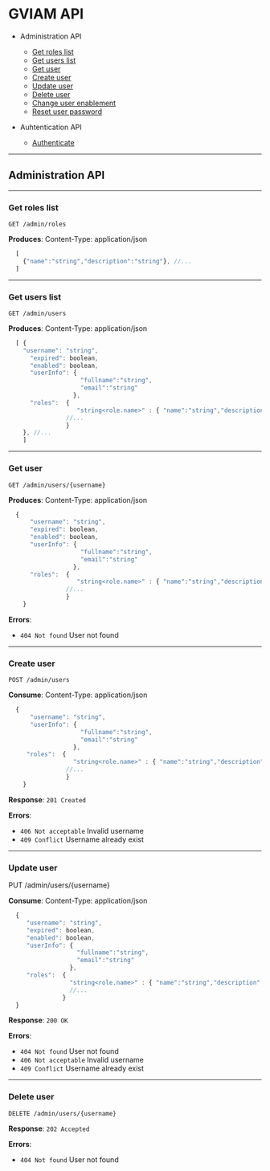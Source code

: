# GVIAM API

- Administration API
  * [Get roles list](#roles)
  * [Get users list](#users)
  * [Get user](#user)
  * [Create user](#create_user)
  * [Update user](#update_user)
  * [Delete user](#delete_user)
  * [Change user enablement](#enable_user)
  * [Reset user password](#reset_user)

- Auhtentication API
  * [Authenticate](#authenticate)

----

## Administration API

----
### <a name="roles"></a>Get roles list

    GET /admin/roles

**Produces**: Content-Type: application/json

```javascript
  [
    {"name":"string","description":"string"}, //...
  ]
```
----
### <a name="users"></a>Get users list

    GET /admin/users

**Produces**: Content-Type: application/json

```javascript
  [ {
    "username": "string",
      "expired": boolean,
      "enabled": boolean,
      "userInfo": {
                    "fullname":"string",
                    "email":"string"
                  },
      "roles":  {
                   "string<role.name>" : { "name":"string","description":"string"},
                //...
                }
    }, //...
    ]
```

----
### <a name="user"></a>Get user

    GET /admin/users/{username}

**Produces**: Content-Type: application/json

```javascript
  {
      "username": "string",
      "expired": boolean,
      "enabled": boolean,
      "userInfo": {
                    "fullname":"string",
                    "email":"string"
                  },
      "roles":  {
                   "string<role.name>" : { "name":"string","description":"string"},
                //...
                }
    }
```

**Errors**:  
   - `404 Not found` User not found

----
### <a name="create_user"></a>Create user

    POST /admin/users

**Consume**: Content-Type: application/json

```javascript
  {
      "username": "string",
      "userInfo": {
                    "fullname":"string",
                    "email":"string"
                  },
     "roles":  {
                  "string<role.name>" : { "name":"string","description":"string"},
                //...
                }
    }
```

**Response**: `201 Created`

**Errors**:
   - `406 Not acceptable` Invalid username
   - `409 Conflict` Username already exist

----
### <a name="update_user"></a>Update user

   PUT /admin/users/{username}

**Consume**: Content-Type: application/json

```javascript
  {
     "username": "string",
     "expired": boolean,
     "enabled": boolean,
     "userInfo": {
                   "fullname":"string",
                   "email":"string"
                 },
     "roles":  {
                 "string<role.name>" : { "name":"string","description":"string"},
                 //...
               }
  }
```

**Response**: `200 OK`

**Errors**:
  - `404 Not found` User not found
  - `406 Not acceptable` Invalid username
  - `409 Conflict` Username already exist

----
### <a name="delete_user"></a>Delete user

    DELETE /admin/users/{username}

**Response**: `202 Accepted`

**Errors**:  
   - `404 Not found` User not found
